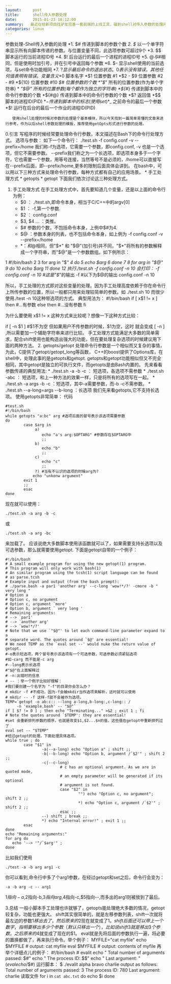 ```yaml
---
layout:     post
title:      shell传入参数处理
date:       2015-01-23 18:12:00
summary:   最近在给新项目找驴友完善一套前端的上线工具，碰到shell对传入参数的处理问题，抽时间整理备忘一下。
categories: linux
---
```


参数处理-Shell传入参数的处理
*1. $# 传递到脚本的参数个数
*2. $* 以一个单字符串显示所有向脚本传递的参数。与位置变量不同，此选项参数可超过9个
*3. $$ 脚本运行的当前进程ID号
*4. $! 后台运行的最后一个进程的进程ID号
*5. $@ 与$#相同，但是使用时加引号，并在引号中返回每个参数
*6. $- 显示shell使用的当前选项，与set命令功能相同
*7. $? 显示最后命令的退出状态。0表示没有错误，其他任何值表明有错误。
变量 含义 
*$0 脚本名字 
*$1 位置参数 #1 
*$2 - $9 位置参数 #2 - #9 
*${10} 位置参数 #10 
*$# 位置参数的个数 
*"$*" 所有的位置参数(作为单个字符串) * 
*"$@" 所有的位置参数(每个都作为独立的字符串) 
*${#*} 传递到脚本中的命令行参数的个数 
*${#@} 传递到脚本中的命令行参数的个数 
*$? 返回值 
*$$ 脚本的进程ID(PID) 
*$- 传递到脚本中的标志(使用set) 
*$_ 之前命令的最后一个参数 
*$! 运行在后台的最后一个作业的进程ID(PID)

       使用shell处理的时候对参数的处理是个基本模块，所以今天找到一篇简单易懂的文章来进行参考，作为以后shell参数处理的模板，推荐使用getOpts形式进行参数的处理。
0.引言
   写程序的时候经常要处理命令行参数，本文描述在Bash下的命令行处理方式。
   选项与参数：
   如下一个命令行：
./test.sh -f config.conf -v --prefix=/home
   我们称-f为选项，它需要一个参数，即config.conf, -v 也是一个选项，但它不需要参数。
   --prefix我们称之为一个长选项，即选项本身多于一个字符，它也需要一个参数，用等号连接，当然等号不是必须的，/home可以直接写在--prefix后面，即--prefix/home,更多的限制后面具体会讲到。
   在bash中，可以用以下三种方式来处理命令行参数，每种方式都有自己的应用场景。
    * 手工处理方式
    * getopts
    * getopt
   下面我们依次讨论这三种处理方式。
1. 手工处理方式
   在手工处理方式中，首先要知道几个变量，还是以上面的命令行为例：
    *    $0 ： ./test.sh,即命令本身，相当于C/C++中的argv[0]
    *    $1 ： -f,第一个参数.
    *    $2 ： config.conf
    *    $3, $4 ... ：类推。
    *    $# 参数的个数，不包括命令本身，上例中$#为4.
    *    $@ ：参数本身的列表，也不包括命令本身，如上例为 -f config.conf -v --prefix=/home
    *    $* ：和$@相同，但"$*" 和 "$@"(加引号)并不同，"$*"将所有的参数解释成一个字符串，而"$@"是一个参数数组。如下例所示：

1 #!/bin/bash
2 
3 for arg in "$*"
4 do
5     echo $arg
6 done
7 
8 for arg in "$@"
9 do
10     echo $arg
11 done
12
执行./test.sh -f config.conf -n 10 会打印：
-f config.conf -n 10    #这是"$*"的输出
-f   #以下为$@的输出
config.conf
-n
10

   所以，手工处理的方式即对这些变量的处理。因为手工处理高度依赖于你在命令行上所传参数的位置，所以一般都只用来处理较简单的参数。如
   ./test.sh 10
   而很少使用./test -n 10这种带选项的方式。 典型用法为：
#!/bin/bash
if [ x$1 != x ]
then
    #...有参数
else
then
    #...没有参数
fi

为什么要使用 x$1 != x 这种方式来比较呢？想像一下这种方式比较：

if [ -n $1 ] #$1不为空
但如果用户不传参数的时候，$1为空，这时 就会变成 [ -n ] ,所以需要加一个辅助字符串来进行比较。
手工处理方式能满足大多数的简单需求，配合shift使用也能构造出强大的功能，但在要处理复杂选项的时候建议用下面的两种方法。
2. getopts/getopt
处理命令行参数是一个相似而又复杂的事情，为此，C提供了getopt/getopt_long等函数，
C++的boost提供了Options库，在shell中，处理此事的是getopts和getopt.
getopts和getopt功能相似但又不完全相同，其中getopt是独立的可执行文件，而getopts是由Bash内置的。
先来看看参数传递的典型用法:
    * ./test.sh -a -b -c ： 短选项，各选项不需参数
    * ./test.sh -abc   ： 短选项，和上一种方法的效果一样，只是将所有的选项写在一起。
    * ./test.sh -a args -b -c ：短选项，其中-a需要参数，而-b -c不需参数。
    * ./test.sh --a-long=args --b-long ：长选项
我们先来看getopts,它不支持长选项。
使用getopts非常简单：
代码

	#test.sh
	#!/bin/bash
	while getopts "a:bc" arg #选项后面的冒号表示该选项需要参数
	do
	        case $arg in
	             a)
	                echo "a's arg:$OPTARG" #参数存在$OPTARG中
	                ;;
	             b)
	                echo "b"
	                ;;
	             c)
	                echo "c"
	                ;;
	             ?) #当有不认识的选项的时候arg为?
	            echo "unkonw argument"
	        exit 1
	        ;;
	        esac
	done

现在就可以使用：

	./test.sh -a arg -b -c 
或

	./test.sh -a arg -bc
	
来加载了。
应该说绝大多数脚本使用该函数就可以了，如果需要支持长选项以及可选参数，那么就需要使用getopt.
下面是getopt自带的一个例子：

	#!/bin/bash
	# A small example program for using the new getopt(1) program.
	# This program will only work with bash(1)
	# An similar program using the tcsh(1) script language can be found
	# as parse.tcsh
	# Example input and output (from the bash prompt):
	# ./parse.bash -a par1 'another arg' --c-long 'wow!*/?' -cmore -b " very long "
	# Option a
	# Option c, no argument
	# Option c, argument `more'
	# Option b, argument ` very long '
	# Remaining arguments:
	# --> `par1'
	# --> `another arg'
	# --> `wow!*/?'
	# Note that we use `"$@"' to let each command-line parameter expand to a
	# separate word. The quotes around `$@' are essential!
	# We need TEMP as the `eval set --' would nuke the return value of getopt.
	#-o表示短选项，两个冒号表示该选项有一个可选参数，可选参数必须紧贴选项
	#如-carg 而不能是-c arg
	#--long表示长选项
	#"$@"在上面解释过
	# -n:出错时的信息
	# -- ：举一个例子比较好理解：
	#我们要创建一个名字为 "-f"的目录你会怎么办？
	# mkdir -f #不成功，因为-f会被mkdir当作选项来解析，这时就可以使用
	# mkdir -- -f 这样-f就不会被作为选项。
	TEMP=`getopt -o ab:c:: --long a-long,b-long:,c-long:: /
	     -n 'example.bash' -- "$@"`
	if [ $? != 0 ] ; then echo "Terminating..." >&2 ; exit 1 ; fi
	# Note the quotes around `$TEMP': they are essential!
	#set 会重新排列参数的顺序，也就是改变$1,$2...$n的值，这些值在getopt中重新排列过了
	eval set -- "$TEMP"
	#经过getopt的处理，下面处理具体选项。
	while true ; do
	        case "$1" in
	                -a|--a-long) echo "Option a" ; shift ;;
	                -b|--b-long) echo "Option b, argument /`$2'" ; shift 2 ;;
	                -c|--c-long)
	                        # c has an optional argument. As we are in quoted mode,
	                        # an empty parameter will be generated if its optional
	                        # argument is not found.
	                        case "$2" in
	                                "") echo "Option c, no argument"; shift 2 ;;
	                                *) echo "Option c, argument /`$2'" ; shift 2 ;;
	                        esac ;;
	                --) shift ; break ;;
	                *) echo "Internal error!" ; exit 1 ;;
	        esac
	done
	echo "Remaining arguments:"
	for arg do
	   echo '--> '"/`$arg'" ;
	done

比如我们使用

	./test -a -b arg arg1 -c 
	
你可以看到,命令行中多了个arg1参数，在经过getopt和set之后，命令行会变为：

	-a -b arg -c -- arg1
	
$1指向-a,$2指向-b,$3指向arg,$4指向-c,$5指向--,而多出的arg1则被放到了最后。

3.总结
一般小脚本手工处理也许就够了，getopts能处理绝大多数的情况，getopt较复杂，功能也更强大。
shift其实很简单的，就是左移参数列表，shift一次就将最左边的参数$1移出去了，然后 
原来的$2现在就变成了$1。
shift后面还可以带上一个数字，指明要移出多少个参数（默认只移出一个），比如说 
shift 3 就是移出3个参数，之后原来的$4就变成了现在的$1。
eval就是先将后面的参数执行一遍，将必要的置换都做了，再来执行命令。举个例子： 
	MYFILE="cat myfile" 
	echo $MYFILE   # output: cat myfile 
	eval $MYFILE   # output: contents of myfile
	再举个详细点儿的例子： 
	#!/bin/bash 
	# evalit 
	echo " Total number of arguments passed: $#" 
	echo " The process ID: $$" 
	echo " Last argument: " $(eval echo /$$#) 
	运行脚本： 
	$ ./evalit alpha bravo charlie 
	output as follows: 
	Total number of arguments passed: 3 
	The process ID: 780 
	Last argument:   charlie
	读取文件
	for i in `cat abc.txt`
	do
	echo $i
	done

